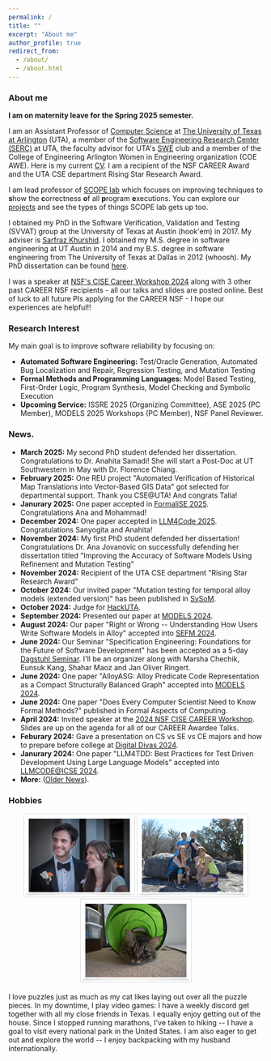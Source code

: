 ```yaml
---
permalink: /
title: ""
excerpt: "About me"
author_profile: true
redirect_from: 
  - /about/
  - /about.html
---
```


### <i class="fa fa-fw fa-cat" aria-hidden="true"></i> About me

**I am on maternity leave for the Spring 2025 semester.**

I am an Assistant Professor of [Computer Science](https://www.uta.edu/academics/schools-colleges/engineering/academics/departments/cse) at [The University of Texas at Arlington](https://www.uta.edu/) (UTA), a member of the [Software Engineering Research Center (SERC)](https://se-research-center.uta.edu/) at UTA, the faculty advisor for UTA's [SWE](https://swe.org/) club and a member of the College of Engineering Arlington Women in Engineering organization (COE AWE). Here is my current [CV](/files/ASullivan_CV.pdf). I am a recipient of the NSF CAREER Award and the UTA CSE department Rising Star Research Award.

I am lead professor of [SCOPE lab](https://scopelabuta.github.io/) which focuses on improving techniques to **s**how the **c**orrectness **o**f all **p**rogram **e**xecutions.  You can explore our [projects](https://scopelabuta.github.io/projects/) and see the types of things SCOPE lab gets up too.

I obtained my PhD in the Software Verification, Validation and Testing (SVVAT) group at the University of Texas at Austin (hook'em) in 2017. My adviser is [Sarfraz Khurshid](https://users.ece.utexas.edu/~khurshid/). I obtained my M.S. degree in software engineering at UT Austin in 2014 and my B.S. degree in software engineering from The University of Texas at Dallas in 2012 (whoosh). My PhD dissertation can be found [here](files/dissertation.pdf). 

I was a speaker at [NSF's CISE Career Workshop 2024](https://www.cnsr.ictas.vt.edu/NSF-CISE-CAREER-Workshop-24/index.html) along with 3 other past CAREER NSF recipients - all our talks and slides are posted online. Best of luck to all future PIs applying for the CAREER NSF - I hope our experiences are helpful!!

### <i class="fa fa-fw fa-lightbulb" aria-hidden="true"></i> Research Interest
My main goal is to improve software reliability by focusing on:
  * **Automated Software Engineering:** Test/Oracle Generation, Automated Bug Localization and Repair, Regression Testing, and
Mutation Testing
  * **Formal Methods and Programming Languages:** Model Based Testing, First-Order Logic, Program Synthesis, Model
Checking and Symbolic Execution
 * **Upcoming Service:** ISSRE 2025 (Organizing Committee), ASE 2025 (PC Member), MODELS 2025 Workshops (PC Member), NSF Panel Reviewer.


### <i class="fa fa-fw fa-exclamation-triangle" aria-hidden="true"></i> News.

* **March 2025:** My second PhD student defended her dissertation. Congratulations to Dr. Anahita Samadi! She will start a Post-Doc at UT Southwestern in May with Dr. Florence Chiang.
* **February 2025:** One REU project "Automated Verification of Historical Map Translations into Vector-Based GIS Data" got selected for departmental support. Thank you CSE@UTA! And congrats Talia!
* **Janurary 2025:** One paper accepted in [FormaliSE 2025](https://conf.researchr.org/home/Formalise-2025). Congratulations Ana and Mohammad!
* **December 2024:** One paper accepted in [LLM4Code 2025](https://llm4code.github.io/). Congratulations Sanyogita and Anahita!
* **November 2024:** My first PhD student defended her dissertation! Congratulations Dr. Ana Jovanovic on successfully defending her dissertation titled "Improving the Accuracy of Software Models Using Refinement and Mutation Testing"
* **November 2024:** Recipient of the UTA CSE department "Rising Star Research Award"
* **October 2024:** Our invited paper "Mutation testing for temporal alloy models (extended version)" has been published in [SySoM](https://link.springer.com/article/10.1007/s10270-024-01220-x).
* **October 2024:** Judge for [HackUTA](https://www.hackuta.org/).
* **September 2024:** Presented our paper at [MODELS 2024](https://conf.researchr.org/home/models-2024).
* **August 2024:** Our paper "Right or Wrong -- Understanding How Users Write Software Models in Alloy" accepted into [SEFM 2024](https://sefm-conference.github.io/2024/). 
* **June 2024:** Our Seminar "Specification Engineering: Foundations for the Future of Software Development" has been accepted as a 5-day [Dagstuhl Seminar](https://www.dagstuhl.de/en/seminars/dagstuhl-seminars). I'll be an organizer along with Marsha Chechik, Eunsuk Kang, Shahar Maoz and Jan Oliver Ringert.
* **June 2024:** One paper "AlloyASG: Alloy Predicate Code Representation as a Compact Structurally Balanced Graph" accepted into [MODELS 2024](https://conf.researchr.org/home/models-2024).
* **June 2024:** One paper "Does Every Computer Scientist Need to Know Formal Methods?" published in Formal Aspects of Computing.
* **April 2024:** Invited speaker at the [2024 NSF CISE CAREER Workshop](https://www.cnsr.ictas.vt.edu/NSF-CISE-CAREER-Workshop-24/index.html). Slides are up on the agenda for all of our CAREER Awardee Talks.
* **Feburary 2024:** Gave a presentation on CS vs SE vs CE majors and how to prepare before college at [Digital Divas 2024](https://digital-divas.weebly.com/).
* **Janurary 2024:** One paper "LLM4TDD: Best Practices for Test Driven Development Using Large Language Models" accepted into [LLMCODE@ICSE 2024](https://llm4code.github.io/).
* **More:** ([Older News](https://allisonius.github.io/news/)).
  
<h3><i class="fa fa-fw fa-puzzle-piece" aria-hidden="true"></i> Hobbies</h3>
  
 <center><img src="images/a.png" alt=""> <img src="images/b.jpg" alt=""> <img src="images/c.JPG" alt=""></center>
  <br>
  I love puzzles just as much as my cat likes laying out over all the puzzle pieces. In my downtime, I play video games: I have a weekly discord get together with all my close friends in Texas. I equally enjoy getting out of the house. Since I stopped running marathons, I've taken to hiking -- I have a goal to visit every national park in the United States. I am also eager to get out and explore the world -- I enjoy backpacking with my husband internationally.
